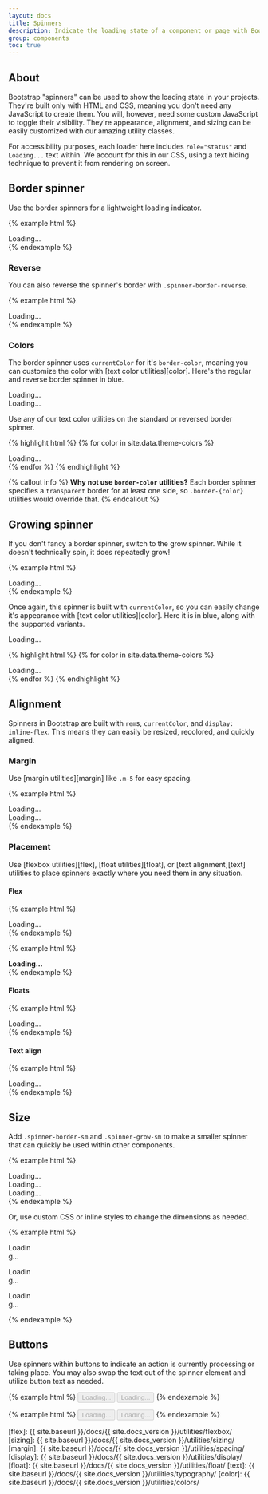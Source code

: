 ```yaml
---
layout: docs
title: Spinners
description: Indicate the loading state of a component or page with Bootstrap spinners, built entirely with HTML, CSS, and no JavaScript.
group: components
toc: true
---
```


## About

Bootstrap "spinners" can be used to show the loading state in your projects. They're built only with HTML and CSS, meaning you don't need any JavaScript to create them. You will, however, need some custom JavaScript to toggle their visibility. They're appearance, alignment, and sizing can be easily customized with our amazing utility classes.

For accessibility purposes, each loader here includes `role="status"` and `Loading...` text within. We account for this in our CSS, using a text hiding technique to prevent it from rendering on screen.

## Border spinner

Use the border spinners for a lightweight loading indicator.

{% example html %}
<div class="spinner-border" role="status">Loading...</div>
{% endexample %}

### Reverse

You can also reverse the spinner's border with `.spinner-border-reverse`.

{% example html %}
<div class="spinner-border spinner-border-reverse" role="status">Loading...</div>
{% endexample %}

### Colors

The border spinner uses `currentColor` for it's `border-color`, meaning you can customize the color with [text color utilities][color]. Here's the regular and reverse border spinner in blue.

<div class="bd-example">
  <div class="spinner-border text-primary" role="status">Loading...</div>
  <div class="spinner-border spinner-border-reverse text-primary" role="status">Loading...</div>
</div>

Use any of our text color utilities on the standard or reversed border spinner.

{% highlight html %}
{% for color in site.data.theme-colors %}
<div class="spinner-border text-{{ color.name }}" role="status">Loading...</div>{% endfor %}
{% endhighlight %}

{% callout info %}
**Why not use `border-color` utilities?** Each border spinner specifies a `transparent` border for at least one side, so `.border-{color}` utilities would override that.
{% endcallout %}

## Growing spinner

If you don't fancy a border spinner, switch to the grow spinner. While it doesn't technically spin, it does repeatedly grow!

{% example html %}
<div class="spinner-grow" role="status">Loading...</div>
{% endexample %}

Once again, this spinner is built with `currentColor`, so you can easily change it's appearance with [text color utilities][color]. Here it is in blue, along with the supported variants.

<div class="bd-example">
  <div class="spinner-grow text-primary" role="status">Loading...</div>
</div>

{% highlight html %}
{% for color in site.data.theme-colors %}
<div class="spinner-grow text-{{ color.name }}" role="status">Loading...</div>{% endfor %}
{% endhighlight %}

## Alignment

Spinners in Bootstrap are built with `rem`s, `currentColor`, and `display: inline-flex`. This means they can easily be resized, recolored, and quickly aligned.

### Margin

Use [margin utilities][margin] like `.m-5` for easy spacing.

{% example html %}
<div class="spinner-border m-5" role="status">Loading...</div>
<div class="spinner-border spinner-border-reverse m-5" role="status">Loading...</div>
{% endexample %}

### Placement

Use [flexbox utilities][flex], [float utilities][float], or [text alignment][text] utilities to place spinners exactly where you need them in any situation.

#### Flex

{% example html %}
<div class="d-flex justify-content-center">
  <div class="spinner-border" role="status">Loading...</div>
</div>
{% endexample %}

{% example html %}
<div class="d-flex align-items-center text-muted">
  <strong>Loading...</strong>
  <div class="spinner-border ml-auto" role="status"></div>
</div>
{% endexample %}

#### Floats

{% example html %}
<div class="clearfix">
  <div class="spinner-border float-right" role="status">Loading...</div>
</div>
{% endexample %}

#### Text align

{% example html %}
<div class="text-center">
  <div class="spinner-border" role="status">Loading...</div>
</div>
{% endexample %}

## Size

Add `.spinner-border-sm` and `.spinner-grow-sm` to make a smaller spinner that can quickly be used within other components.

{% example html %}
<div class="spinner-border spinner-border-sm" role="status">Loading...</div>
<div class="spinner-border spinner-border-reverse spinner-border-sm" role="status">Loading...</div>

<div class="spinner-grow spinner-grow-sm" role="status">Loading...</div>
{% endexample %}

Or, use custom CSS or inline styles to change the dimensions as needed.

{% example html %}
<div class="spinner-border" style="width: 3rem; height: 3rem;" role="status">Loading...</div>
<div class="spinner-border spinner-border-reverse" style="width: 3rem; height: 3rem;" role="status">Loading...</div>

<div class="spinner-grow" style="width: 3rem; height: 3rem;" role="status">Loading...</div>
{% endexample %}

## Buttons

Use spinners within buttons to indicate an action is currently processing or taking place. You may also swap the text out of the spinner element and utilize button text as needed.

{% example html %}
<button class="btn btn-primary" type="button" disabled>
  <span class="spinner-border spinner-border-sm" role="status">Loading...</span>
</button>
<button class="btn btn-primary" type="button" disabled>
  <span class="spinner-border spinner-border-sm" role="status"></span>
  Loading...
</button>
{% endexample %}

{% example html %}
<button class="btn btn-primary" type="button" disabled>
  <span class="spinner-grow spinner-grow-sm" role="status">Loading...</span>
</button>
<button class="btn btn-primary" type="button" disabled>
  <span class="spinner-grow spinner-grow-sm" role="status"></span>
  Loading...
</button>
{% endexample %}



[flex]:    {{ site.baseurl }}/docs/{{ site.docs_version }}/utilities/flexbox/
[sizing]:  {{ site.baseurl }}/docs/{{ site.docs_version }}/utilities/sizing/
[margin]:  {{ site.baseurl }}/docs/{{ site.docs_version }}/utilities/spacing/
[display]: {{ site.baseurl }}/docs/{{ site.docs_version }}/utilities/display/
[float]:   {{ site.baseurl }}/docs/{{ site.docs_version }}/utilities/float/
[text]:    {{ site.baseurl }}/docs/{{ site.docs_version }}/utilities/typography/
[color]:   {{ site.baseurl }}/docs/{{ site.docs_version }}/utilities/colors/
